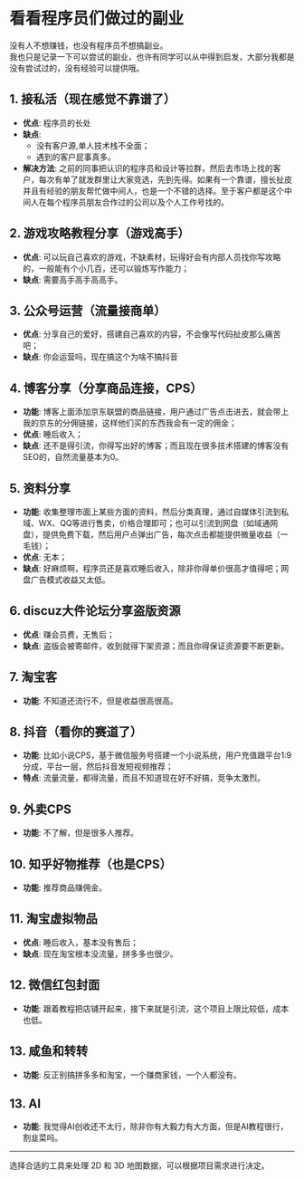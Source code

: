 # 看看程序员们做过的副业

没有人不想赚钱，也没有程序员不想搞副业。<br>
我也只是记录一下可以尝试的副业，也许有同学可以从中得到启发，大部分我都是没有尝试过的，没有经验可以提供哦。

## 1. 接私活（现在感觉不靠谱了）
- **优点**: 程序员的长处
- **缺点**:
  - 没有客户源,单人技术栈不全面； 
  - 遇到的客户屁事真多。
- **解决方法**: 之前的同事把认识的程序员和设计等拉群，然后去市场上找的客户，每次有单了就发群里让大家竞选，先到先得。如果有一个靠谱，擅长扯皮并且有经验的朋友帮忙做中间人，也是一个不错的选择。至于客户都是这个中间人在每个程序员朋友合作过的公司以及个人工作号找的。

## 2. 游戏攻略教程分享（游戏高手）
- **优点**: 可以玩自己喜欢的游戏，不缺素材，玩得好会有内部人员找你写攻略的，一般能有个小几百，还可以锻炼写作能力；
- **缺点**: 需要高手高手高高手。

## 3. 公众号运营（流量接商单）
- **优点**: 分享自己的爱好，搭建自己喜欢的内容，不会像写代码扯皮那么痛苦吧；
- **缺点**: 你会运营吗，现在搞这个为啥不搞抖音

## 4. 博客分享（分享商品连接，CPS）
- **功能**: 博客上面添加京东联盟的商品链接，用户通过广告点击进去，就会带上我的京东的分佣链接，这样他们买的东西我会有一定的佣金；
- **优点**: 睡后收入；
- **缺点**: 还不是得引流，你得写出好的博客；而且现在很多技术搭建的博客没有SEO的，自然流量基本为0。

## 5. 资料分享
- **功能**: 收集整理市面上某些方面的资料，然后分类真理，通过自媒体引流到私域、WX、QQ等进行售卖，价格合理即可；也可以引流到网盘（如域通网盘），提供免费下载，然后用户点弹出广告，每次点击都能提供微量收益（一毛钱）；
- **优点**: 无本；
- **缺点**: 好麻烦啊，程序员还是喜欢睡后收入，除非你得单价很高才值得吧；网盘广告模式收益又太低。

## 6. discuz大件论坛分享盗版资源
- **优点**: 赚会员费，无售后；
- **缺点**: 盗版会被寄邮件，收到就得下架资源；而且你得保证资源要不断更新。

## 7. 淘宝客
- **功能**: 不知道还流行不，但是收益很高很高。

## 8. 抖音（看你的赛道了）
- **功能**: 比如小说CPS，基于微信服务号搭建一个小说系统，用户充值跟平台1:9分成，平台一层，然后抖音发短视频推荐；
- **特点**: 流量流量，都得流量，而且不知道现在好不好搞，竞争太激烈。

## 9. 外卖CPS
- **功能**: 不了解，但是很多人推荐。

## 10. 知乎好物推荐（也是CPS）
- **功能**: 推荐商品赚佣金。

## 11. 淘宝虚拟物品
- **优点**: 睡后收入，基本没有售后；
- **缺点**: 现在淘宝根本没流量，拼多多也很少。

## 12. 微信红包封面
- **功能**: 跟着教程把店铺开起来，接下来就是引流，这个项目上限比较低，成本也低。

## 13. 咸鱼和转转
- **功能**: 反正别搞拼多多和淘宝，一个赚商家钱，一个人都没有。

## 13. AI
- **功能**: 我觉得AI创收还不太行，除非你有大毅力有大方面，但是AI教程很行，割韭菜吗。

---

选择合适的工具来处理 2D 和 3D 地图数据，可以根据项目需求进行决定。
